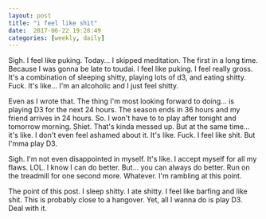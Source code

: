 ```yaml
---
layout: post
title: "i feel like shit"
date:  2017-06-22 19:28:49
categories: [weekly, daily]
---
```

Sigh. I feel like puking. Today... I skipped meditation. The first in a long time. Because I was gonna be late to toudai. I feel like puking. I feel really gross. It's a combination of sleeping shitty, playing lots of d3, and eating shitty. Fuck. It's like... I'm an alcoholic and I just feel shitty.

Even as I wrote that. The thing I'm most looking forward to doing... is playing D3 for the next 24 hours. The season ends in 36 hours and my friend arrives in 24 hours. So. I won't have to to play after tonight and tomorrow morning. Shiet. That's kinda messed up. But at the same time... it's like. I don't even feel ashamed about it. It's like. Fuck. I feel like shit. But I'mma play D3.

Sigh. I'm not even disappointed in myself. It's like. I accept myself for all my flaws. LOL. I know I can do better. But... you can always do better. Run on the treadmill for one second more. Whatever. I'm rambling at this point.

The point of this post. I sleep shitty. I ate shitty. I feel like barfing and like shit. This is probably close to a hangover. Yet, all I wanna do is play D3. Deal with it.
